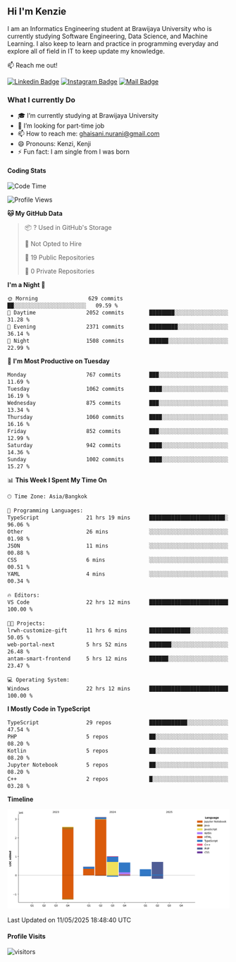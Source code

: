 ## Hi I'm Kenzie


I am an Informatics Engineering student at Brawijaya University who is currently studying Software Engineering, Data Science, and Machine Learning. I also keep to learn and practice in programming everyday and explore all of field in IT to keep update my knowledge.

:mailbox: Reach me out!

[![Linkedin Badge](https://img.shields.io/badge/-Kenzie_Taqiyassar-0e76a8?style=flat&labelColor=0e76a8&logo=linkedin&logoColor=white)](https://www.linkedin.com/in/kenzie-taqiyassar-37458b1aa/) 
[![Instagram Badge](https://img.shields.io/badge/-@__kenziehh_-e84393?style=flat&labelColor=e84393&logo=instagram&logoColor=white)](https://www.instagram.com/_kenziehh/) 
[![Mail Badge](https://img.shields.io/badge/-ghaisani.nurani-c0392b?style=flat&labelColor=c0392b&logo=gmail&logoColor=white)](mailto:ghaisani.nurani@gmail.com)

### What I currently Do

- 🎓 I’m currently studying at Brawijaya University
- 💼 I’m looking for part-time job
- 📫 How to reach me: ghaisani.nurani@gmail.com
- 😄 Pronouns: Kenzi, Kenji
- ⚡ Fun fact: I am single from I was born

#### Coding Stats
<!--START_SECTION:waka-->
![Code Time](http://img.shields.io/badge/Code%20Time-1%2C271%20hrs%2022%20mins-blue)

![Profile Views](http://img.shields.io/badge/Profile%20Views-0-blue)

**🐱 My GitHub Data** 

> 📦 ? Used in GitHub's Storage 
 > 
> 🚫 Not Opted to Hire
 > 
> 📜 19 Public Repositories 
 > 
> 🔑 0 Private Repositories 
 > 
**I'm a Night 🦉** 

```text
🌞 Morning                629 commits         ██░░░░░░░░░░░░░░░░░░░░░░░   09.59 % 
🌆 Daytime                2052 commits        ████████░░░░░░░░░░░░░░░░░   31.28 % 
🌃 Evening                2371 commits        █████████░░░░░░░░░░░░░░░░   36.14 % 
🌙 Night                  1508 commits        ██████░░░░░░░░░░░░░░░░░░░   22.99 % 
```
📅 **I'm Most Productive on Tuesday** 

```text
Monday                   767 commits         ███░░░░░░░░░░░░░░░░░░░░░░   11.69 % 
Tuesday                  1062 commits        ████░░░░░░░░░░░░░░░░░░░░░   16.19 % 
Wednesday                875 commits         ███░░░░░░░░░░░░░░░░░░░░░░   13.34 % 
Thursday                 1060 commits        ████░░░░░░░░░░░░░░░░░░░░░   16.16 % 
Friday                   852 commits         ███░░░░░░░░░░░░░░░░░░░░░░   12.99 % 
Saturday                 942 commits         ████░░░░░░░░░░░░░░░░░░░░░   14.36 % 
Sunday                   1002 commits        ████░░░░░░░░░░░░░░░░░░░░░   15.27 % 
```


📊 **This Week I Spent My Time On** 

```text
🕑︎ Time Zone: Asia/Bangkok

💬 Programming Languages: 
TypeScript               21 hrs 19 mins      ████████████████████████░   96.06 % 
Other                    26 mins             ░░░░░░░░░░░░░░░░░░░░░░░░░   01.98 % 
JSON                     11 mins             ░░░░░░░░░░░░░░░░░░░░░░░░░   00.88 % 
CSS                      6 mins              ░░░░░░░░░░░░░░░░░░░░░░░░░   00.51 % 
YAML                     4 mins              ░░░░░░░░░░░░░░░░░░░░░░░░░   00.34 % 

🔥 Editors: 
VS Code                  22 hrs 12 mins      █████████████████████████   100.00 % 

🐱‍💻 Projects: 
lrwh-customize-gift      11 hrs 6 mins       █████████████░░░░░░░░░░░░   50.05 % 
web-portal-next          5 hrs 52 mins       ███████░░░░░░░░░░░░░░░░░░   26.48 % 
antam-smart-frontend     5 hrs 12 mins       ██████░░░░░░░░░░░░░░░░░░░   23.47 % 

💻 Operating System: 
Windows                  22 hrs 12 mins      █████████████████████████   100.00 % 
```

**I Mostly Code in TypeScript** 

```text
TypeScript               29 repos            ████████████░░░░░░░░░░░░░   47.54 % 
PHP                      5 repos             ██░░░░░░░░░░░░░░░░░░░░░░░   08.20 % 
Kotlin                   5 repos             ██░░░░░░░░░░░░░░░░░░░░░░░   08.20 % 
Jupyter Notebook         5 repos             ██░░░░░░░░░░░░░░░░░░░░░░░   08.20 % 
C++                      2 repos             █░░░░░░░░░░░░░░░░░░░░░░░░   03.28 % 
```



**Timeline**

![Lines of Code chart](https://raw.githubusercontent.com/kenziehh/kenziehh/master/assets/bar_graph.png)


 Last Updated on 11/05/2025 18:48:40 UTC
<!--END_SECTION:waka-->


#### Profile Visits

![visitors](https://visitor-badge.glitch.me/badge?page_id=kenziehh.kenziehh)





